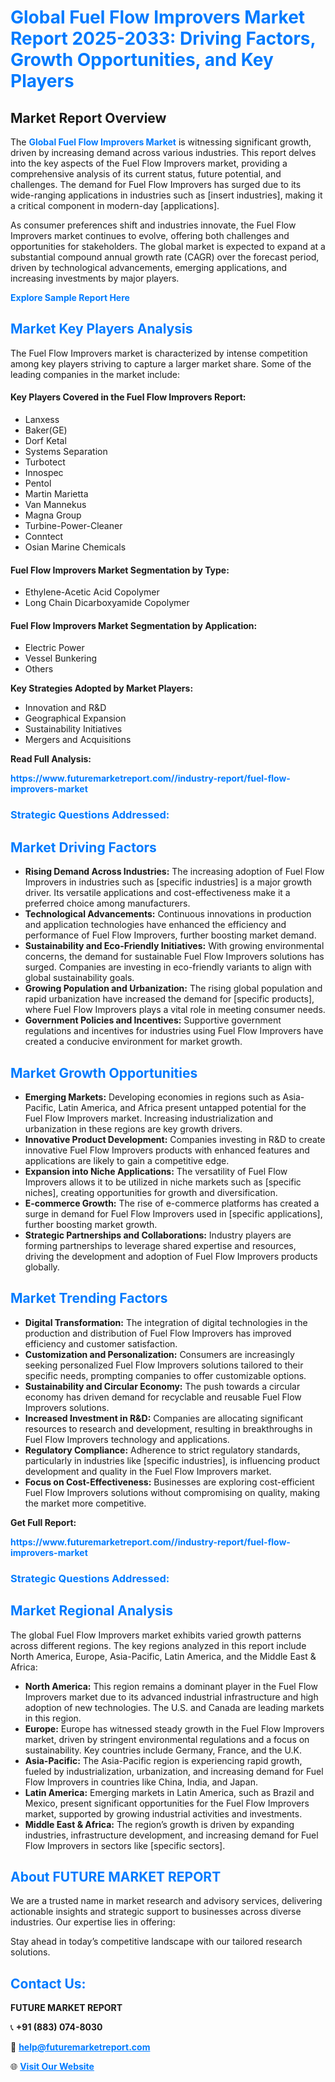 <h1 style="color: #007BFF;">Global Fuel Flow Improvers Market Report 2025-2033: Driving Factors, Growth Opportunities, and Key Players</h1>

<section id="overview">
<h2>Market Report Overview</h2>
<p>The <a href="https://www.futuremarketreport.com//industry-report/fuel-flow-improvers-market" style="color: #007BFF; text-decoration: none;"><strong>Global Fuel Flow Improvers Market</strong></a> is witnessing significant growth, driven by increasing demand across various industries. This report delves into the key aspects of the Fuel Flow Improvers market, providing a comprehensive analysis of its current status, future potential, and challenges. The demand for Fuel Flow Improvers has surged due to its wide-ranging applications in industries such as [insert industries], making it a critical component in modern-day [applications].</p>
<p>As consumer preferences shift and industries innovate, the Fuel Flow Improvers market continues to evolve, offering both challenges and opportunities for stakeholders. The global market is expected to expand at a substantial compound annual growth rate (CAGR) over the forecast period, driven by technological advancements, emerging applications, and increasing investments by major players.</p>
</section>

<section id="overview">
<p><a href="https://www.futuremarketreport.com//request-sample/reportId=50589" style="color: #007BFF; text-decoration: none;"><strong>Explore Sample Report Here</strong></a></p>
</section>

<section id="key-players">
<h2 style="color: #007BFF;">Market Key Players Analysis</h2>
<p>The Fuel Flow Improvers market is characterized by intense competition among key players striving to capture a larger market share. Some of the leading companies in the market include:</p>
<h4>Key Players Covered in the Fuel Flow Improvers Report:</h4>
<ul><li>Lanxess</li><li>Baker(GE)</li><li>Dorf Ketal</li><li>Systems Separation</li><li>Turbotect</li><li>Innospec</li><li>Pentol</li><li>Martin Marietta</li><li>Van Mannekus</li><li>Magna Group</li><li>Turbine-Power-Cleaner</li><li>Conntect</li><li>Osian Marine Chemicals</li></ul>
<h4>Fuel Flow Improvers Market Segmentation by Type:</h4>
<ul><li>Ethylene-Acetic Acid Copolymer</li><li>Long Chain Dicarboxyamide Copolymer</li></ul>

<h4>Fuel Flow Improvers Market Segmentation by Application:</h4>
<ul><li>Electric Power</li><li>Vessel Bunkering</li><li>Others</li></ul>
<p><strong>Key Strategies Adopted by Market Players:</strong></p>
<ul>
<li>Innovation and R&D</li>
<li>Geographical Expansion</li>
<li>Sustainability Initiatives</li>
<li>Mergers and Acquisitions</li>
</ul>
</section>

<section>
<p><strong>Read Full Analysis: </strong></p><a href="https://www.futuremarketreport.com//industry-report/fuel-flow-improvers-market" style="color: #007BFF; text-decoration: none;"><strong>https://www.futuremarketreport.com//industry-report/fuel-flow-improvers-market</strong></a>
<h3 style="color: #007BFF;">Strategic Questions Addressed:</h3>
</section>

<section id="driving-factors">
<h2 style="color: #007BFF;">Market Driving Factors</h2>
<ul>
<li><strong>Rising Demand Across Industries:</strong> The increasing adoption of Fuel Flow Improvers in industries such as [specific industries] is a major growth driver. Its versatile applications and cost-effectiveness make it a preferred choice among manufacturers.</li>
<li><strong>Technological Advancements:</strong> Continuous innovations in production and application technologies have enhanced the efficiency and performance of Fuel Flow Improvers, further boosting market demand.</li>
<li><strong>Sustainability and Eco-Friendly Initiatives:</strong> With growing environmental concerns, the demand for sustainable Fuel Flow Improvers solutions has surged. Companies are investing in eco-friendly variants to align with global sustainability goals.</li>
<li><strong>Growing Population and Urbanization:</strong> The rising global population and rapid urbanization have increased the demand for [specific products], where Fuel Flow Improvers plays a vital role in meeting consumer needs.</li>
<li><strong>Government Policies and Incentives:</strong> Supportive government regulations and incentives for industries using Fuel Flow Improvers have created a conducive environment for market growth.</li>
</ul>
</section>

<section id="growth-opportunities">
<h2 style="color: #007BFF;">Market Growth Opportunities</h2>
<ul>
<li><strong>Emerging Markets:</strong> Developing economies in regions such as Asia-Pacific, Latin America, and Africa present untapped potential for the Fuel Flow Improvers market. Increasing industrialization and urbanization in these regions are key growth drivers.</li>
<li><strong>Innovative Product Development:</strong> Companies investing in R&D to create innovative Fuel Flow Improvers products with enhanced features and applications are likely to gain a competitive edge.</li>
<li><strong>Expansion into Niche Applications:</strong> The versatility of Fuel Flow Improvers allows it to be utilized in niche markets such as [specific niches], creating opportunities for growth and diversification.</li>
<li><strong>E-commerce Growth:</strong> The rise of e-commerce platforms has created a surge in demand for Fuel Flow Improvers used in [specific applications], further boosting market growth.</li>
<li><strong>Strategic Partnerships and Collaborations:</strong> Industry players are forming partnerships to leverage shared expertise and resources, driving the development and adoption of Fuel Flow Improvers products globally.</li>
</ul>
</section>

<section id="trending-factors">
<h2 style="color: #007BFF;">Market Trending Factors</h2>
<ul>
<li><strong>Digital Transformation:</strong> The integration of digital technologies in the production and distribution of Fuel Flow Improvers has improved efficiency and customer satisfaction.</li>
<li><strong>Customization and Personalization:</strong> Consumers are increasingly seeking personalized Fuel Flow Improvers solutions tailored to their specific needs, prompting companies to offer customizable options.</li>
<li><strong>Sustainability and Circular Economy:</strong> The push towards a circular economy has driven demand for recyclable and reusable Fuel Flow Improvers solutions.</li>
<li><strong>Increased Investment in R&D:</strong> Companies are allocating significant resources to research and development, resulting in breakthroughs in Fuel Flow Improvers technology and applications.</li>
<li><strong>Regulatory Compliance:</strong> Adherence to strict regulatory standards, particularly in industries like [specific industries], is influencing product development and quality in the Fuel Flow Improvers market.</li>
<li><strong>Focus on Cost-Effectiveness:</strong> Businesses are exploring cost-efficient Fuel Flow Improvers solutions without compromising on quality, making the market more competitive.</li>
</ul>
</section>

<section>
<p><strong>Get Full Report: </strong></p><a href="https://www.futuremarketreport.com//industry-report/fuel-flow-improvers-market" style="color: #007BFF; text-decoration: none;"><strong>https://www.futuremarketreport.com//industry-report/fuel-flow-improvers-market</strong></a>
<h3 style="color: #007BFF;">Strategic Questions Addressed:</h3>
</section>


<section id="regional-analysis">
<h2 style="color: #007BFF;">Market Regional Analysis</h2>
<p>The global Fuel Flow Improvers market exhibits varied growth patterns across different regions. The key regions analyzed in this report include North America, Europe, Asia-Pacific, Latin America, and the Middle East & Africa:</p>
<ul>
<li><strong>North America:</strong> This region remains a dominant player in the Fuel Flow Improvers market due to its advanced industrial infrastructure and high adoption of new technologies. The U.S. and Canada are leading markets in this region.</li>
<li><strong>Europe:</strong> Europe has witnessed steady growth in the Fuel Flow Improvers market, driven by stringent environmental regulations and a focus on sustainability. Key countries include Germany, France, and the U.K.</li>
<li><strong>Asia-Pacific:</strong> The Asia-Pacific region is experiencing rapid growth, fueled by industrialization, urbanization, and increasing demand for Fuel Flow Improvers in countries like China, India, and Japan.</li>
<li><strong>Latin America:</strong> Emerging markets in Latin America, such as Brazil and Mexico, present significant opportunities for the Fuel Flow Improvers market, supported by growing industrial activities and investments.</li>
<li><strong>Middle East & Africa:</strong> The region’s growth is driven by expanding industries, infrastructure development, and increasing demand for Fuel Flow Improvers in sectors like [specific sectors].</li>
</ul>
</section>

<footer>
<h2 style="color: #007BFF;">About FUTURE MARKET REPORT</h2>
<p>We are a trusted name in market research and advisory services, delivering actionable insights and strategic support to businesses across diverse industries. Our expertise lies in offering:</p>

<p>Stay ahead in today’s competitive landscape with our tailored research solutions.</p>

<h2 style="color: #007BFF;">Contact Us:</h2>
<p><strong>FUTURE MARKET REPORT</strong></p>
<p>📞 <strong>+91 (883) 074-8030</strong></p>
<p>📧 <strong><a href="mailto:help@futuremarketreport.com" style="color: #007BFF;">help@futuremarketreport.com</a></strong></p>
<p>🌐 <strong><a href="https://www.futuremarketreport.com/" style="color: #007BFF;">Visit Our Website</a></strong></p>
</footer>
